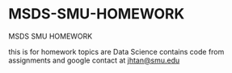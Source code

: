 # MSDS-SMU-HOMEWORK
MSDS SMU HOMEWORK

this is for homework
topics are Data Science
contains code from assignments and google
contact at jhtan@smu.edu

